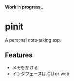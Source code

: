 **Work in progress..**
# pinit
A personal note-taking app.

## Features
- メモをかける
- インタフェースは CLI or web

